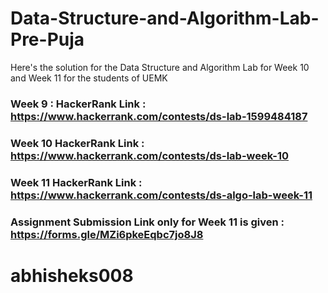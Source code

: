# Data-Structure-and-Algorithm-Lab-Pre-Puja
Here's the solution for the Data Structure and Algorithm Lab for Week 10 and Week 11 for the students of UEMK

### Week 9 : HackerRank Link : https://www.hackerrank.com/contests/ds-lab-1599484187
### Week 10 HackerRank Link : https://www.hackerrank.com/contests/ds-lab-week-10
### Week 11 HackerRank Link : https://www.hackerrank.com/contests/ds-algo-lab-week-11

### Assignment Submission Link only for Week 11 is given : https://forms.gle/MZi6pkeEqbc7jo8J8

# abhisheks008
